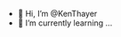 - 👋 Hi, I’m @KenThayer
- 🌱 I’m currently learning ...

<!---
KenThayer/KenThayer is a ✨ special ✨ repository because its `README.md` (this file) appears on your GitHub profile.
You can click the Preview link to take a look at your changes.
--->
